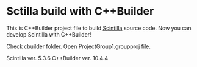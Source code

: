 # Sctilla build with C++Builder

This is C++Builder project file to build [Scintilla](http://www.scintilla.org/) source code.
Now you can develop Scintilla with C++Builder!

Check cbuilder folder. Open ProjectGroup1.groupproj file.

Scintilla ver. 5.3.6
C++Builder ver. 10.4.4
